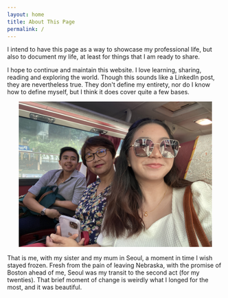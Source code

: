 ```yaml
---
layout: home
title: About This Page
permalink: /
---
```


I intend to have this page as a way to showcase my professional life, but also to document my life, at least for things that I am ready to share. 

I hope to continue and maintain this website. I love learning, sharing, reading and exploring the world. Though this sounds like a LinkedIn post, they are nevertheless true. They don't define my entirety, nor do I know how to define myself, but I think it does cover quite a few bases.

<div style="text-align: center"><img src="https://github.com/justinhjy1004/jekyll-gitbook/blob/master/assets/seoul_wtih_mum_and_sis.jpg?raw=true" width="450" /></div>

That is me, with my sister and my mum in Seoul, a moment in time I wish stayed frozen. Fresh from the pain of leaving Nebraska, with the promise of Boston ahead of me, Seoul was my transit to the second act (for my twenties). That brief moment of change is weirdly what I longed for the most, and it was beautiful.